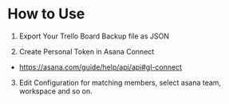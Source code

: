 # How to Use

1. Export Your Trello Board Backup file as JSON

2. Create Personal Token in Asana Connect
- https://asana.com/guide/help/api/api#gl-connect

3. Edit Configuration for matching members, select asana team, workspace and so on.